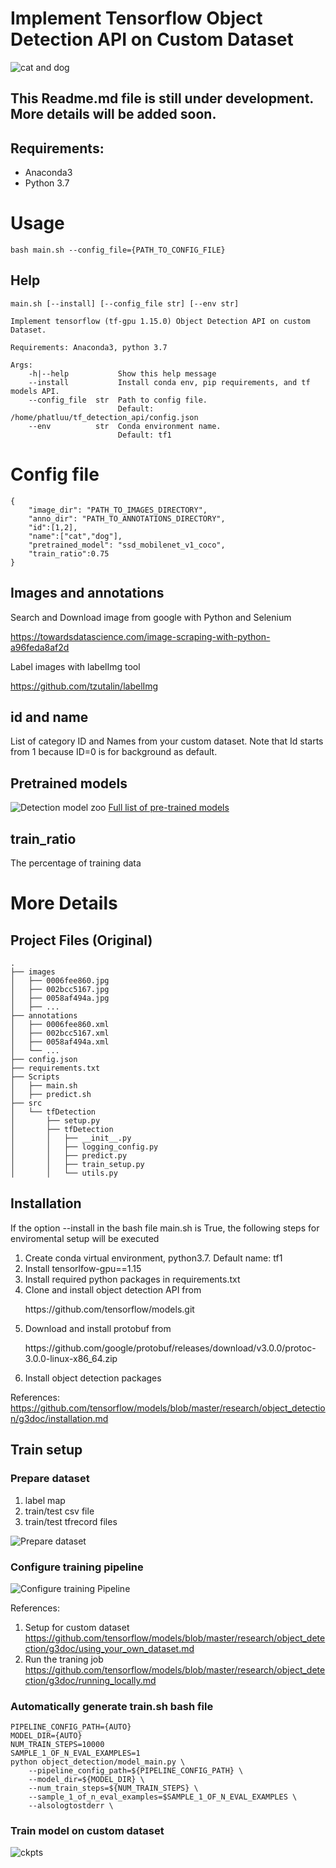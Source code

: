 # Implement Tensorflow Object Detection API on Custom Dataset

![cat and dog](.github/images/906d17abcd.jpg "cat and dog")

## This Readme.md file is still under development. More details will be added soon.
## Requirements: 
<ul> 
    <li> Anaconda3 </li>
    <li> Python 3.7 </li>
</ul> 

# Usage
``` 
bash main.sh --config_file={PATH_TO_CONFIG_FILE}

```
## Help

``` 
main.sh [--install] [--config_file str] [--env str]

Implement tensorflow (tf-gpu 1.15.0) Object Detection API on custom Dataset.

Requirements: Anaconda3, python 3.7

Args:
    -h|--help           Show this help message
    --install           Install conda env, pip requirements, and tf models API.
    --config_file  str  Path to config file.
                        Default: /home/phatluu/tf_detection_api/config.json
    --env          str  Conda environment name.
                        Default: tf1
```

# Config file

``` 
{
    "image_dir": "PATH_TO_IMAGES_DIRECTORY",
    "anno_dir": "PATH_TO_ANNOTATIONS_DIRECTORY",
    "id":[1,2],
    "name":["cat","dog"],
    "pretrained_model": "ssd_mobilenet_v1_coco",
    "train_ratio":0.75
}
```
## Images and annotations
Search and Download image from google with Python and Selenium

https://towardsdatascience.com/image-scraping-with-python-a96feda8af2d

Label images with labelImg tool

https://github.com/tzutalin/labelImg

## id and name

List of category ID and Names from your custom dataset. Note that Id starts from 1 because ID=0 is for background as default.

## Pretrained models
![Detection model zoo](.github/images/model_zoo.png)
[Full list of pre-trained models](https://github.com/tensorflow/models/blob/master/research/object_detection/g3doc/detection_model_zoo.md)

## train_ratio
The percentage of training data

# More Details

## Project Files (Original)

``` 
.
├── images
│   ├── 0006fee860.jpg
│   ├── 002bcc5167.jpg
│   ├── 0058af494a.jpg
│   ├── ...
├── annotations
│   ├── 0006fee860.xml
│   ├── 002bcc5167.xml
│   ├── 0058af494a.xml
│   └── ...
├── config.json
├── requirements.txt
├── Scripts
│   ├── main.sh
│   ├── predict.sh
├── src
│   └── tfDetection
│       ├── setup.py
│       ├── tfDetection
│       │   ├── __init__.py
│       │   ├── logging_config.py
│       │   ├── predict.py
│       │   ├── train_setup.py
│       │   └── utils.py

```

## Installation
If the option --install in the bash file main.sh is True, the following steps for enviromental setup will be executed
<ol> 
    <li> Create conda virtual environment, python3.7. Default name: tf1 </li>
    <li> Install tensorlfow-gpu==1.15</li>
    <li> Install required python packages in requirements.txt </li>
    <li> Clone and install object detection API from
    <p> https://github.com/tensorflow/models.git  </p> </li>
    <li> Download and install protobuf from 
    <p> https://github.com/google/protobuf/releases/download/v3.0.0/protoc-3.0.0-linux-x86_64.zip </p> </li>
    <li> Install object detection packages</li>
    
</ol> 

References: 
https://github.com/tensorflow/models/blob/master/research/object_detection/g3doc/installation.md

## Train setup

### Prepare dataset
<ol> 
    <li> label map  </li>
    <li> train/test csv file </li>
    <li> train/test tfrecord files </li>
</ol> 

![Prepare dataset](.github/images/dataset.png)


### Configure training pipeline
![Configure training Pipeline](.github/images/training.png)


References:
1. Setup for custom dataset
    https://github.com/tensorflow/models/blob/master/research/object_detection/g3doc/using_your_own_dataset.md
2. Run the traning job
   https://github.com/tensorflow/models/blob/master/research/object_detection/g3doc/running_locally.md


### Automatically generate train.sh bash file 

``` 
PIPELINE_CONFIG_PATH={AUTO} 
MODEL_DIR={AUTO}
NUM_TRAIN_STEPS=10000 
SAMPLE_1_OF_N_EVAL_EXAMPLES=1 
python object_detection/model_main.py \
	--pipeline_config_path=${PIPELINE_CONFIG_PATH} \
	--model_dir=${MODEL_DIR} \
	--num_train_steps=${NUM_TRAIN_STEPS} \
	--sample_1_of_n_eval_examples=$SAMPLE_1_OF_N_EVAL_EXAMPLES \
	--alsologtostderr \

```

### Train model on custom dataset

![ckpts](.github/images/ckpts.png)